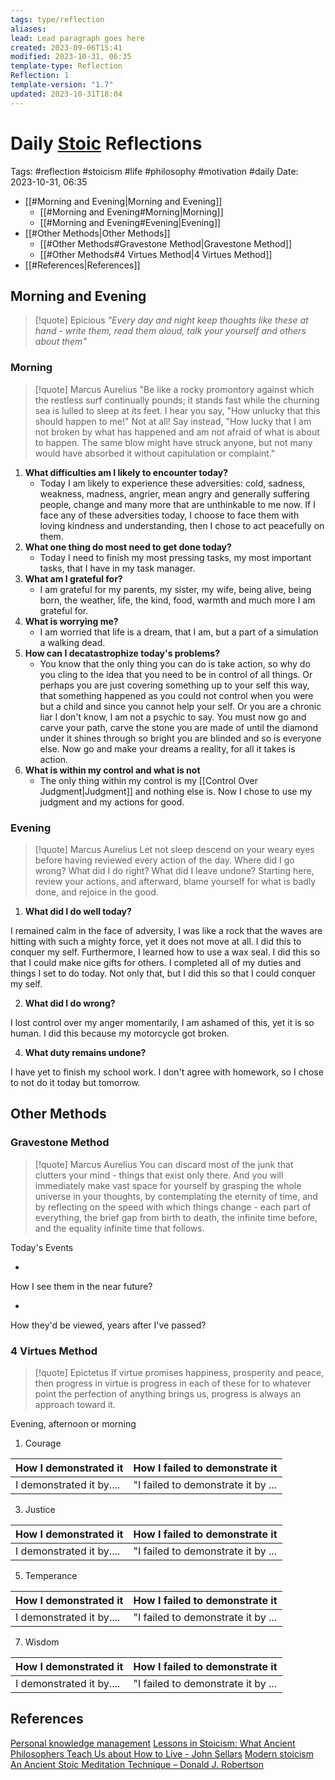 ```yaml
---
tags: type/reflection
aliases: 
lead: Lead paragraph goes here
created: 2023-09-06T15:41
modified: 2023-10-31, 06:35
template-type: Reflection
Reflection: 1
template-version: "1.7"
updated: 2023-10-31T18:04
---
```



# Daily [Stoic](../SLIP-BOX/Stoicism.md) Reflections

Tags:  #reflection #stoicism #life #philosophy #motivation #daily 
Date: 2023-10-31, 06:35

- [[#Morning and Evening|Morning and Evening]]
	- [[#Morning and Evening#Morning|Morning]]
	- [[#Morning and Evening#Evening|Evening]]
- [[#Other Methods|Other Methods]]
	- [[#Other Methods#Gravestone Method|Gravestone Method]]
	- [[#Other Methods#4 Virtues Method|4 Virtues Method]]
- [[#References|References]]


## Morning and Evening

> [!quote] Epicious 
> _"Every day and night keep thoughts like these at hand - write them, read them aloud, talk your yourself and others about them"_

### Morning

> [!quote] Marcus Aurelius
> "Be like a rocky promontory against which the restless surf continually pounds; it stands fast while the churning sea is lulled to sleep at its feet. I hear you say, "How unlucky that this should happen to me!" Not at all! Say instead, "How lucky that I am not broken by what has happened and am not afraid of what is about to happen. The same blow might have struck anyone, but not many would have absorbed it without capitulation or complaint."

1. **What difficulties am I likely to encounter today?**
	- Today I am likely to experience these adversities: cold, sadness, weakness,  madness, angrier, mean angry and generally suffering people, change and many more that are unthinkable to me now. If I face any of these adversities today, I choose to face them with loving kindness and understanding, then I chose to act peacefully on them. 
2. **What one thing do most need to get done today?**
	- Today I need to finish my most pressing tasks, my most important tasks, that I have in my task manager. 
1. **What am I grateful for?**
	- I am grateful for my parents, my sister, my wife, being alive, being born, the weather, life, the kind, food, warmth and much more I am grateful for.
2. **What is worrying me?**
	- I am worried that life is a dream, that I am, but a part of a simulation a walking dead. 
3. **How can I decatastrophize today's problems?**
	- You know that the only thing you can do is take action, so why do you cling to the idea that you need to be in control of all things. Or perhaps you are just covering something up to your self this way, that something happened as you could not control when you were but a child and since you cannot help your self. Or you are a chronic liar I don't know, I am not a psychic to say. You must now go and carve your path, carve the stone you are made of until the diamond under it shines through so bright you are blinded and so is everyone else. Now go and make your dreams a reality, for all it takes is action. 
4. **What is within my control and what is not**
	- The only thing within my control is my [[Control Over Judgment|Judgment]] and nothing else is. Now I chose to use my judgment and my actions for good.

### Evening

> [!quote] Marcus Aurelius
> Let not sleep descend on your weary eyes before having reviewed every action of the day. Where did I go wrong? What did I do right? What did I leave undone? Starting here, review your actions, and afterward, blame yourself for what is badly done, and rejoice in the good.

1. **What did I do well today?**

I remained calm in the face of adversity, I was like a rock that the waves are hitting with such a mighty force, yet it does not move at all. I did this to conquer my self. Furthermore, I learned how to use a wax seal. I did this so that I could make nice gifts for others. I completed all of my duties and things I set to do today. Not only that, but I did this so that I could conquer my self.

2. **What did I do wrong?**

I lost control over my anger momentarily, I am ashamed of this, yet it is so human. I did this because my motorcycle got broken.

4. **What duty remains undone?**

I have yet to finish my school work. I don't agree with homework, so I chose to not do it today but tomorrow. 

## Other Methods

### Gravestone Method

> [!quote] Marcus Aurelius
> You can discard most of the junk that clutters your mind - things that exist only there. And you will immediately make vast space for yourself by grasping the whole universe in your thoughts, by contemplating the eternity of time, and by reflecting on the speed with which things change - each part of everything, the brief gap from birth to death, the infinite time before, and the equality infinite time that follows. 

Today's Events 

-

How I see them in the near future? 

-

How they'd be viewed, years after I've passed?

### 4 Virtues Method

> [!quote] Epictetus 
> If virtue promises happiness, prosperity and peace, then progress in virtue is progress in each of these for to whatever point the perfection of anything brings us, progress is always an approach toward it.

Evening, afternoon or morning

1. Courage 

| How I demonstrated it  | How I failed to demonstrate it |
| ------------------- | ---------------- |
| I demonstrated it by....                 | "I failed to demonstrate it by ...              |

3. Justice

| How I demonstrated it  | How I failed to demonstrate it |
| ------------------- | ---------------- |
| I demonstrated it by....                 | "I failed to demonstrate it by ...             

5. Temperance

| How I demonstrated it  | How I failed to demonstrate it |
| ------------------- | ---------------- |
| I demonstrated it by....                 | "I failed to demonstrate it by ...             

7. Wisdom

| How I demonstrated it  | How I failed to demonstrate it |
| ------------------- | ---------------- |
| I demonstrated it by....                 | "I failed to demonstrate it by ...             

## References

[Personal knowledge management](Personal%20knowledge%20management.md)
[Lessons in Stoicism: What Ancient Philosophers Teach Us about How to Live - John Sellars](https://books.google.cz/books/about/Lessons_in_Stoicism.html?id=ky84zQEACAAJ&redir_esc=y)
[Modern stoicism](https://modernstoicism.com/)
[An Ancient Stoic Meditation Technique – Donald J. Robertson](https://donaldrobertson.name/2017/03/22/an-ancient-stoic-meditation-technique/)


